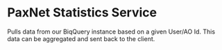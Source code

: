 # PaxNet Statistics Service
Pulls data from our BiqQuery instance based on a given User/AO Id. This data can be aggregated and sent back 
to the client.
